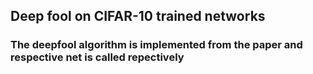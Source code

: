 ## Deep fool on CIFAR-10 trained networks


### The deepfool algorithm is implemented from the paper and respective net is called repectively
